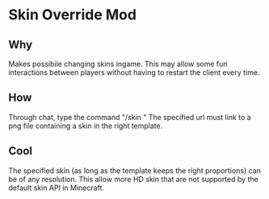 
Skin Override Mod
=================

Why
---
Makes possibile changing skins ingame. 
This may allow some fun interactions between players without having to restart the client every time.

How
---
Through chat, type the command "/skin <url>"
The specified url must link to a png file containing a skin in the right template.

Cool
----
The specified skin (as long as the template keeps the right proportions) can be of any resolution.
This allow more HD skin that are not supported by the default skin API in Minecraft.
